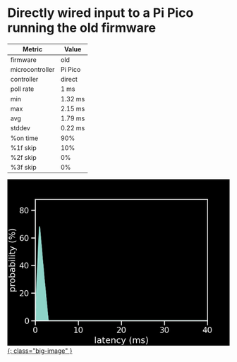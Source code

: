 # Directly wired input to a Pi Pico running the old firmware

| Metric          | Value   |
| --------------- | ------- |
| firmware        | old     |
| microcontroller | Pi Pico |
| controller      | direct  |
| poll rate       | 1 ms    |
| min             | 1.32 ms |
| max             | 2.15 ms |
| avg             | 1.79 ms |
| stddev          | 0.22 ms |
| %on time        | 90%     |
| %1f skip        | 10%     |
| %2f skip        | 0%      |
| %3f skip        | 0%      |

[![Graph](../../assets/images/results/ardwiino_direct_n.png){: class="big-image" }](../../assets/images/results/ardwiino_direct_n.png)
